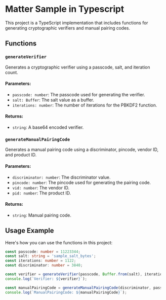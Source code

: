 # Matter Sample in Typescript

This project is a TypeScript implementation that includes functions for generating cryptographic verifiers and manual pairing codes.

## Functions

### `generateVerifier`

Generates a cryptographic verifier using a passcode, salt, and iteration count.

#### Parameters:
- `passcode: number`: The passcode used for generating the verifier.
- `salt: Buffer`: The salt value as a buffer.
- `iterations: number`: The number of iterations for the PBKDF2 function.

#### Returns:
- `string`: A base64 encoded verifier.

### `generateManualPairingCode`

Generates a manual pairing code using a discriminator, pincode, vendor ID, and product ID.

#### Parameters:
- `discriminator: number`: The discriminator value.
- `pincode: number`: The pincode used for generating the pairing code.
- `vid: number`: The vendor ID.
- `pid: number`: The product ID.

#### Returns:
- `string`: Manual pairing code.

## Usage Example

Here's how you can use the functions in this project:

```typescript
const passcode: number = 11223344;
const salt: string = 'sample_salt_bytes';
const iterations: number = 1122;
const discriminator: number = 3840;

const verifier = generateVerifier(passcode, Buffer.from(salt), iterations);
console.log(`Verifier: ${verifier}`);

const manualPairingCode = generateManualPairingCode(discriminator, passcode, 12340, 56780);
console.log(`ManualPairingCode: ${manualPairingCode}`);

